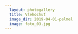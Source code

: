 ```yaml
---
  layout: photogallery
  title: Všehochuť
  image_dir: 2019-04-01-pelmel
  image: foto_03.jpg 
---
```

<!---
Pridej pripadny popis fotogalerie
-->
